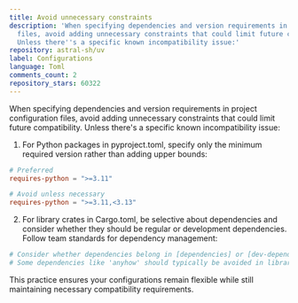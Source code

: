```yaml
---
title: Avoid unnecessary constraints
description: 'When specifying dependencies and version requirements in project configuration
  files, avoid adding unnecessary constraints that could limit future compatibility.
  Unless there''s a specific known incompatibility issue:'
repository: astral-sh/uv
label: Configurations
language: Toml
comments_count: 2
repository_stars: 60322
---
```


When specifying dependencies and version requirements in project configuration files, avoid adding unnecessary constraints that could limit future compatibility. Unless there's a specific known incompatibility issue:

1. For Python packages in pyproject.toml, specify only the minimum required version rather than adding upper bounds:

```toml
# Preferred
requires-python = ">=3.11"

# Avoid unless necessary
requires-python = ">=3.11,<3.13"
```

2. For library crates in Cargo.toml, be selective about dependencies and consider whether they should be regular or development dependencies. Follow team standards for dependency management:

```toml
# Consider whether dependencies belong in [dependencies] or [dev-dependencies]
# Some dependencies like 'anyhow' should typically be avoided in library crates
```

This practice ensures your configurations remain flexible while still maintaining necessary compatibility requirements.